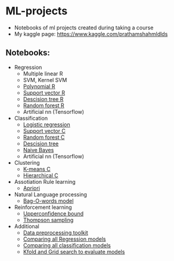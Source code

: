 # ML-projects
* Notebooks of ml projects created during taking a course
* My kaggle page: https://www.kaggle.com/prathamshahmldlds
## Notebooks:
* Regression
    * Multiple linear R
    * SVM, Kernel SVM
    * [Polynomial R](https://github.com/coder0143/ML-projects/blob/main/polynomial_regression-checkpoint.ipynb)
    * [Support vector R](https://github.com/coder0143/ML-projects/blob/main/copy%20of%20support%20vector%20regression-checkpoint.ipynb)
    * [Descision tree R](https://github.com/coder0143/ML-projects/blob/main/descision%20tree%20regression-checkpoint.ipynb)
    * [Random forest R](https://github.com/coder0143/ML-projects/blob/main/random%20forest%20regression-checkpoint.ipynb)
    * Artificial nn (Tensorflow)
* Classification
    * [Logistic regression](https://github.com/coder0143/ML-projects/blob/main/logistic%20regression%20breast%20cancer%20application-checkpoint.ipynb)
    * [Support vector C](https://github.com/coder0143/ML-projects/blob/main/support%20vector%20classification-checkpoint.ipynb)
    * [Random forest C](https://github.com/coder0143/ML-projects/blob/main/Random%20forest%20classifier-checkpoint.ipynb)
    * [Descision tree](https://github.com/coder0143/ML-projects/blob/main/Descision%20tree%20classification-checkpoint.ipynb)
    * [Naive Bayes](https://github.com/coder0143/ML-projects/blob/main/Naive%20bayes-checkpoint.ipynb)
    * Artificial nn (Tensorflow)
* Clustering
    * [K-means C](https://github.com/coder0143/ML-projects/blob/main/K%20means%20clustering-checkpoint.ipynb)
    * [Hierarchical C](https://github.com/coder0143/ML-projects/blob/main/Hierarchical%20clustering-checkpoint.ipynb)
* Assotiation Rule learning
    * [Apriori](https://github.com/coder0143/ML-projects/blob/main/Apriori%20ARL.ipynb)
* Natural Language processing
    * [Bag-O-words model](https://github.com/coder0143/ML-projects/blob/main/nlp.ipynb)
* Reinforcement learning
    * [Upperconfidence bound](https://github.com/coder0143/ML-projects/blob/main/UCB.ipynb)
    * [Thompson sampling](https://github.com/coder0143/ML-projects/blob/main/ThSampling.ipynb)
* Additional
    * [Data preprocessing toolkit](https://github.com/coder0143/ML-projects/blob/main/Copy_of_data_preprocessing_tools-checkpoint.ipynb)
    * [Comparing all Regression models](https://github.com/coder0143/ML-projects/blob/main/comparing%20all%20regression%20models-checkpoint.ipynb)
    * [Comparing all classification models](https://github.com/coder0143/ML-projects/blob/main/Comparing%20all%20classification%20models-checkpoint.ipynb)
    * [Kfold and Grid search to evaluate models](https://github.com/coder0143/ML-projects/blob/main/kfold_grid_search.ipynb)
